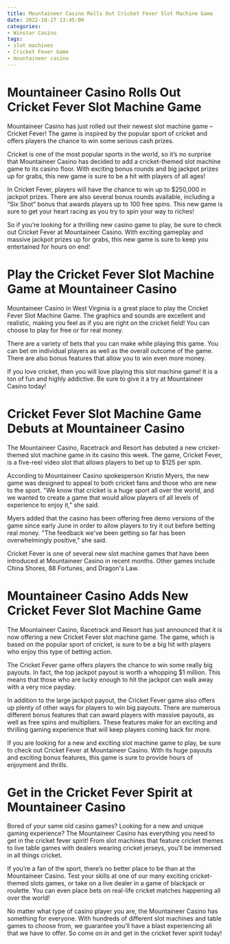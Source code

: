```yaml
---
title: Mountaineer Casino Rolls Out Cricket Fever Slot Machine Game 
date: 2022-10-27 13:45:00
categories:
- Winstar Casino
tags:
- slot machines
- Cricket Fever Game
- mountaineer casino
---
```



#  Mountaineer Casino Rolls Out Cricket Fever Slot Machine Game 

Mountaineer Casino has just rolled out their newest slot machine game – Cricket Fever! The game is inspired by the popular sport of cricket and offers players the chance to win some serious cash prizes.

Cricket is one of the most popular sports in the world, so it’s no surprise that Mountaineer Casino has decided to add a cricket-themed slot machine game to its casino floor. With exciting bonus rounds and big jackpot prizes up for grabs, this new game is sure to be a hit with players of all ages!

In Cricket Fever, players will have the chance to win up to $250,000 in jackpot prizes. There are also several bonus rounds available, including a “Six Shot” bonus that awards players up to 100 free spins. This new game is sure to get your heart racing as you try to spin your way to riches!

So if you’re looking for a thrilling new casino game to play, be sure to check out Cricket Fever at Mountaineer Casino. With exciting gameplay and massive jackpot prizes up for grabs, this new game is sure to keep you entertained for hours on end!

#  Play the Cricket Fever Slot Machine Game at Mountaineer Casino 

Mountaineer Casino in West Virginia is a great place to play the Cricket Fever Slot Machine Game. The graphics and sounds are excellent and realistic, making you feel as if you are right on the cricket field! You can choose to play for free or for real money.

There are a variety of bets that you can make while playing this game. You can bet on individual players as well as the overall outcome of the game. There are also bonus features that allow you to win even more money.

If you love cricket, then you will love playing this slot machine game! It is a ton of fun and highly addictive. Be sure to give it a try at Mountaineer Casino today!

#  Cricket Fever Slot Machine Game Debuts at Mountaineer Casino 

The Mountaineer Casino, Racetrack and Resort has debuted a new cricket-themed slot machine game in its casino this week. The game, Cricket Fever, is a five-reel video slot that allows players to bet up to $125 per spin.

According to Mountaineer Casino spokesperson Kristin Myers, the new game was designed to appeal to both cricket fans and those who are new to the sport. "We know that cricket is a huge sport all over the world, and we wanted to create a game that would allow players of all levels of experience to enjoy it," she said.

Myers added that the casino has been offering free demo versions of the game since early June in order to allow players to try it out before betting real money. "The feedback we've been getting so far has been overwhelmingly positive," she said.

Cricket Fever is one of several new slot machine games that have been introduced at Mountaineer Casino in recent months. Other games include China Shores, 88 Fortunes, and Dragon's Law.

#  Mountaineer Casino Adds New Cricket Fever Slot Machine Game 

The Mountaineer Casino, Racetrack and Resort has just announced that it is now offering a new Cricket Fever slot machine game. The game, which is based on the popular sport of cricket, is sure to be a big hit with players who enjoy this type of betting action.

The Cricket Fever game offers players the chance to win some really big payouts. In fact, the top jackpot payout is worth a whopping $1 million. This means that those who are lucky enough to hit the jackpot can walk away with a very nice payday.

In addition to the large jackpot payout, the Cricket Fever game also offers up plenty of other ways for players to win big payouts. There are numerous different bonus features that can award players with massive payouts, as well as free spins and multipliers. These features make for an exciting and thrilling gaming experience that will keep players coming back for more.

If you are looking for a new and exciting slot machine game to play, be sure to check out Cricket Fever at Mountaineer Casino. With its huge payouts and exciting bonus features, this game is sure to provide hours of enjoyment and thrills.

#  Get in the Cricket Fever Spirit at Mountaineer Casino

Bored of your same old casino games? Looking for a new and unique gaming experience? The Mountaineer Casino has everything you need to get in the cricket fever spirit! From slot machines that feature cricket themes to live table games with dealers wearing cricket jerseys, you’ll be immersed in all things cricket.

If you’re a fan of the sport, there’s no better place to be than at the Mountaineer Casino. Test your skills at one of our many exciting cricket-themed slots games, or take on a live dealer in a game of blackjack or roulette. You can even place bets on real-life cricket matches happening all over the world!

No matter what type of casino player you are, the Mountaineer Casino has something for everyone. With hundreds of different slot machines and table games to choose from, we guarantee you’ll have a blast experiencing all that we have to offer. So come on in and get in the cricket fever spirit today!